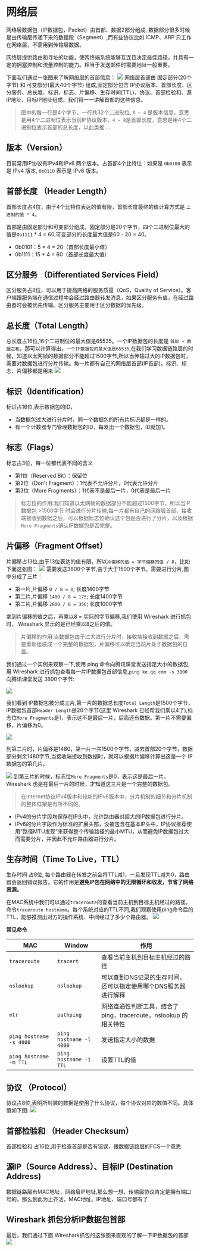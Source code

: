 # 网络层
网络层数据包（IP数据包，Packet）由首部、数据2部分组成, 数据部分很多时候是由传输层传递下来的数据段（Segment）,而有些协议比如 ICMP、ARP 只工作在网络层，不需用到传输层数据。

网络层提供路由和寻址的功能，使两终端系统能够互连且决定最佳路径，并具有一定的拥塞控制和流量控制的能力。相当于发送邮件时需要地址一般重要。

下面我们通过一张图来了解网络层的首部信息：
![](../network/imgs/network_45.jpg)
网络层首部由 固定部分(20个字节) 和 可变部分(最大40个字节) 组成,固定部分包含 IP协议版本、首部长度、区分服务、总长度、标识、标志、片偏移、生存时间(TTL)、协议、首部检验和、源IP地址、目标IP地址组成。我们将一一讲解首部的这些信息。

>图中的每一行是4个字节，一行共32个二进制位, `0 ~ 4` 是版本信息，意思是用4个二进制位表示当前IP协议版本，`4 ~ 8`是首部长度，意思是用4个二进制位表示首部的总长度，以此类推....

## 版本（Version）
目前常用IP协议有IPv4和IPv6 两个版本。占首部4个比特位：如果是 `0b0100` 表示是 IPv4 版本, `0b0110` 表示是 IPv6 版本。

## 首部长度 （Header Length）
首部长度占4位，由于4个比特位表达的值有限，首部长度最终的值计算方式是 `二进制的值 * 4`。

首部是由固定部分和可变部分组成，固定部分是20个字节，四个二进制位最大的值是`Ob1111` * 4 = 60,可变部分的长度最大值是60 - 20 = 40。
* 0b0101：5 * 4 = 20（首部长度最小值）
* 0b1111：15 * 4 = 60（首部长度最大值）

## 区分服务 （Differentiated Services Field）
区分服务占8位，可以用于提高网络的服务质量（QoS，Quality of Service）。客户端跟服务端在通信过程中会经过路由器转发消息，如果区分服务有值，在经过路由器时会被优先传输。区分服务主要用于区分数据的优先级。

## 总长度（Total Length）
总长度占16位,16个二进制位的最大值是65535。一个IP数据包的长度是 `首部 + 数据之和`，那可以计算得出，`一个IP数据包的最大值是65535`,在我们学习数据链路层的时候，知道以太网帧的数据部分不能超过1500字节,所以当传输过大的IP数据包时，需要对数据包进行分片传输。每一片都有自己的网络层首部(IP首部)。标识、标志、片偏移都是用来
![](../network/imgs/network_46.jpg)

## 标识（Identification）
标识占16位,表示数据包的ID，
* 当数据包过大进行分片时，同一个数据包的所有片标识都是一样的。
* 有一个计数器专门管理数据包的ID，每发出一个数据包，ID就加1。

## 标志（Flags）
标志占3位，每一位都代表不同的含义
* 第1位（Reserved Bit）：保留位
* 第2位（Don't Fragment）：1代表不允许分片，0代表允许分片
* 第3位（More Fragments）：1代表不是最后一片，0代表是最后一片

>标志位的作用:我们知道以太网帧的数据部分不能超过1500字节，所以当IP数据包 >1500字节 时会进行分片传输,每一片都有自己的网络层首部，接收端接收到数据之后，可以根据标志位确认这个包是否进行了分片，以及根据`More Fragments`确认IP数据包是否完整。

## 片偏移（Fragment Offset）
片偏移占13位,由于13位表达的值有限，所以`片偏移的值 = 字节偏移的值 / 8`，比如下面这张图：
![](../network/imgs/network_47.jpg)
需要发送3800个字节,由于大于1500个字节，需要进行分片,图中分成了三片：
* 第一片,片偏移 `0 / 8 = 0`; 长度1400字节
* 第二片,片偏移 `1400 / 8 = 175`; 长度1400字节
* 第二片,片偏移 `2800 / 8 = 350`; 长度1000字节

拿到片偏移的值之后，再乘以8 = 实际的字节偏移,我们使用 Wireshark 进行抓包时， Wireshark 显示的是已经乘以8之后的值。

>片偏移的作用:当数据包由于过大进行分片时，接收端接收到数据之后，需要重新组装成一个完整的数据包，片偏移可以确定当前片处于数据包的位置。

我们通过一个实例来观察一下,使用 ping 命令向腾讯课堂发送指定大小的数据包,用 Wireshark 进行抓包查看每一片IP数据包首部信息,`ping ke.qq.com -s 3800` 向腾讯课堂发送 3800个字节:

![](../network/imgs/network_51.jpg)

我们看到 IP数据包被分成三片,第一片的数据总长度`Total Length`是1500个字节，IP数据包首部`Header Length`是20个字节(这里 Wireshark 已经帮我们乘以4了),标志位`More Fragments`是1，表示这不是最后一片，后面还有数据。第一片不需要偏移，片偏移为0。

![](../network/imgs/network_52.jpg)

到第二片时，片偏移是1480，第一片一共1500个字节，减去首部20个字节，数据部分剩余1480字节,当接收端接收到数据时，就可以根据片偏移计算出这是一个 IP数据包的第几片。

![](../network/imgs/network_53.jpg)
到第三片的时候，标志位`More Fragments`是0，表示这是最后一片， Wireshark 也是在最后一片的时候，才知道这三片是一个完整的数据包。

>在Internet协议IPv4版本和较新的IPv6版本中，分片机制的细节和分片机制的整体框架是有所不同的。

* IPv4的分片字段均保存在IP头中，允许路由器对超大的IP数据包进行分片。
* IPv6的分片字段作为标准的扩展头部，没被包含在基本IP头中，IP协议推荐使用“路径MTU发现”来获得整个传输路径的最小MTU，从而避免IP数据包过大而需要分片，并因此不允许路由器进行分片。

## 生存时间（Time To Live，TTL）
生存时间 占8位, 每个路由器在转发之前会将TTL减1，一旦发现TTL减为0，路由器会返回错误报告。它的作用是**避免IP包在网络中的无限循环和收发，节省了网络资源。**

在MAC系统中我们可以通过`traceroute`的查看当前主机到目标主机经过的路径。命令`traceroute hostname`。每个系统对应的TTL不同,我们观察使用ping命令后的TTL，能够推测出对方的操作系统、中间经过了多少个路由器。
![](../network/imgs/network_48.jpg)

**常见命令**

MAC | Window | 作用
------- | ------- | -------
`traceroute` | `tracert` | 查看当前主机到目标主机经过的路径 | 
`nslookup` | `nslookup ` | 可以查到DNS记录的生存时间，还可以指定使用哪个DNS服务器进行解释
`mtr` | `pathping` | 网络连通性判断工具，结合了ping，traceroute，nslookup 的相关特性
`ping hostname -s 4000` | `ping hostname -l 4000` | 发送指定大小的数据
`ping hostname -m TTL` |`ping hostname -i TTL` | 设置TTL的值

## 协议 （Protocol）
协议占8位,表明所封装的数据是使用了什么协议，每个协议对应的数值不同。具体值如下图:
![](../network/imgs/network_50.jpg)

## 首部检验和 （Header Checksum）
首部检验和 占16位,用于检查首部是否有错误，跟数据链路层的FCS一个意思

## 源IP（Source Address）、目标IP (Destination Address)
数据链路层有MAC地址，网络层IP地址,那么想一想，传输层协议肯定是拥有端口号的，那么到此为止齐活，MAC地址、IP地址、端口号都有了

## Wireshark 抓包分析IP数据包首部
最后，我们通过下面 Wireshark抓包的这张图来直观的了解一下IP数据包的首部
![](../network/imgs/network_49.jpg)

